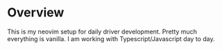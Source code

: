 # Overview
This is my neovim setup for daily driver development. Pretty much everything is vanilla. I am working with Typescript/Javascript day to day.
